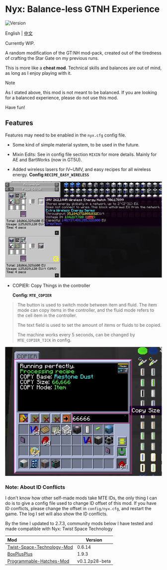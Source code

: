 # Nyx: Balance-less GTNH Experience

![Version](https://img.shields.io/badge/GTNH_Version-2.7.3-blue)

English | [中文](README-ZH.md)

Currently WIP.

A random modification of the GT:NH mod-pack, created out of the tiredness of crafting the Star Gate on my previous runs.

This is more like a **cheat mod**. Technical skills and balances are out of mind, as long as I enjoy playing with it.

> [!NOTE]
> As I stated above, this mod is not meant to be balanced.
> If you are looking for a balanced experience, please do not use this mod.
>
> Have fun!

## Features

Features may need to be enabled in the `nyx.cfg` config file.

- Some kind of simple material system, to be used in the future.

- Mixin Edits: See in config file section `MIXIN` for more details. Mainly for AE and BartWorks (now in GT5U).

- Added wireless lasers for IV~UMV, and easy recipes for all wireless energy. **Config `RECIPE_EASY_WIRELESS`**

![easy_wireless](img/easy_wireless.png)

- COPIER: Copy Things in the controller

  **Config: `MTE_COPIER`**

> The button is used to switch mode between item and fluid.
> The item mode can copy items in the controller, and the fluid mode refers to the cell item in the controller.
>
> The text field is used to set the amount of items or fluids to be copied.
>
> The machine works every 5 seconds, can be changed by `MTE_COPIER_TICK` in config.

![copier_1](img/copier_1.png)

### Note: About ID Conflicts

I don't know how other self-made mods take MTE IDs, the only thing I can do is to give a config file used
to change ID offset of this mod. If you have ID conflicts, please change the offset in `config/nyx.cfg`,
and restart the game. The log I set will also show the ID conflicts.

By the time I updated to 2.7.3, community mods below I have tested and made compatible with Nyx:
Twist Space Technology

| Mod                                                                              | Version        |
|:---------------------------------------------------------------------------------|----------------|
| [Twist-Space-Technology-Mod](https://github.com/Nxer/Twist-Space-Technology-Mod) | 0.6.14         |
| [BoxPlusPlus](https://github.com/RealSilverMoon/BoxPlusPlus)                     | 1.9.3          |
| [Programmable-Hatches-Mod](https://github.com/reobf/Programmable-Hatches-Mod)    | v0.1.2p28-beta |
